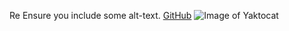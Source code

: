Re Ensure you include some alt-text.
[GitHub](http://github.com)
![Image of Yaktocat](https://octodex.github.com/images/yaktocat.png)
